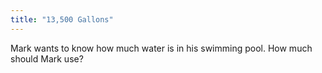 ```yaml
---
title: "13,500 Gallons"
---
```

Mark wants to know how much water is in his swimming pool. How much should Mark use?

